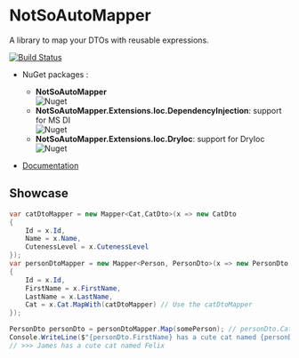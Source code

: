 # NotSoAutoMapper
A library to map your DTOs with reusable expressions.

[![Build Status](https://dev.azure.com/jeuxjeux20/NotSoAutoMapper/_apis/build/status/jeuxjeux20.NotSoAutoMapper?branchName=master)](https://dev.azure.com/jeuxjeux20/NotSoAutoMapper/_build/latest?definitionId=1&branchName=master) 

* NuGet packages :
  * **NotSoAutoMapper**   
    ![Nuget](https://img.shields.io/nuget/v/NotSoAutoMapper?style=plastic)
  * **NotSoAutoMapper.Extensions.Ioc.DependencyInjection**: support for MS DI  
    ![Nuget](https://img.shields.io/nuget/v/NotSoAutoMapper.Extensions.Ioc.DependencyInjection?style=plastic)    
  * **NotSoAutoMapper.Extensions.Ioc.DryIoc**: support for DryIoc   
    ![Nuget](https://img.shields.io/nuget/v/NotSoAutoMapper.Extensions.Ioc.DryIoc?style=plastic)    


* [Documentation](https://github.com/jeuxjeux20/NotSoAutoMapper/wiki)

## Showcase

```cs
var catDtoMapper = new Mapper<Cat,CatDto>(x => new CatDto
{
    Id = x.Id,
    Name = x.Name,
    CutenessLevel = x.CutenessLevel
});
var personDtoMapper = new Mapper<Person, PersonDto>(x => new PersonDto
{
    Id = x.Id,
    FirstName = x.FirstName,
    LastName = x.LastName,
    Cat = x.Cat.MapWith(catDtoMapper) // Use the catDtoMapper
});

PersonDto personDto = personDtoMapper.Map(somePerson); // personDto.Cat is a CatDto!
Console.WriteLine($"{personDto.FirstName} has a cute cat named {personDto.Cat.Name}");
// >>> James has a cute cat named Felix
```
